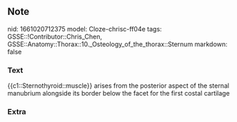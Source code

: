 ## Note
nid: 1661020712375
model: Cloze-chrisc-ff04e
tags: GSSE::!Contributor::Chris_Chen, GSSE::Anatomy::Thorax::10._Osteology_of_the_thorax::Sternum
markdown: false

### Text
<div class='toggle'>
  {{c1::Sternothyroid::muscle}} arises from the posterior aspect of
  the sternal manubrium alongside its border below the facet for
  the first costal cartilage
</div>

### Extra

